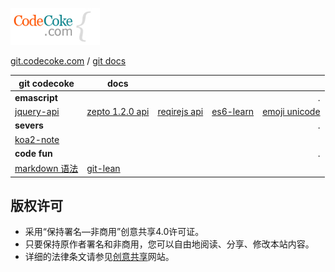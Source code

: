 
[codecoke logo]: ./codecokelogo.gif "http://git.codecoke.com"
[codecoke doc]: https://github.com/codecoke/htmltools/tree/master/docs
[codecoke git]: https://github.com/codecoke/htmltools/
[codecoke http]: http://git.codecoke.com/



![git.codecoke.com][codecoke logo]

[git.codecoke.com][codecoke http] / [git docs][codecoke doc]


|  git codecoke | docs  |    |    |     |
|-------------- |------ |--- |---:|----:|
| __emascript__ |  |  |  | . |
[jquery-api](./jquery/index.html) | [zepto 1.2.0 api](./zepto/zepto1.2.0.html) | [reqirejs api](./requirejs/default.html) | [es6-learn](./es6-ruanyifeng/sidebar.md) | [emoji unicode](./ecmascript/emoji/emoji-table.htm)
| __severs__ |  |  |  | . |
|[koa2-note](./koa/koa2-note-master/README.md) | | | | |
| __code fun__ |  |  |  | . |
|[markdown 语法](./markdown/basics-tw.md) | [git-lean](./git/git-lean-mf.md) ||||


## 版权许可

- 采用“保持署名—非商用”创意共享4.0许可证。
- 只要保持原作者署名和非商用，您可以自由地阅读、分享、修改本站内容。
- 详细的法律条文请参见[创意共享](http://creativecommons.org/licenses/by-nc/4.0/)网站。